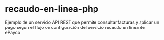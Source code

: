 # recaudo-en-linea-php
Ejemplo de un servicio API REST que permite consultar facturas y aplicar un pago segun el flujo de configuración del servicio recaudo en linea de ePayco
